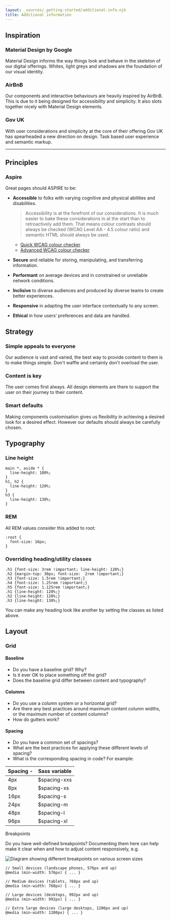 ```yaml
---
layout: _sources/_getting-started/additional-info.njk
title: Additional information
---
```


## Inspiration

### Material Design by Google

Material Design informs the way things look and behave in the skeleton of our digital offerings. Whites, light greys and shadows are the foundation of our visual identity.

### AirBnB

Our components and interactive behaviours are heavily inspired by AirBnB. This is due to it being designed for accessibility and simplicity. It also slots together nicely with Material Design elements.

### Gov UK

With user considerations and simplicity at the core of their offering Gov UK has spearheaded a new direction on design. Task based user experience and semantic markup.

------------------------------------------------

## Principles

### Aspire

Great pages should ASPIRE to be:

- **Accessible** to folks with varying cognitive and physical abilities and disabilities.
    > Accessibility is at the forefront of our considerations. It is much easier to bake these considerations in at the start than to retroactively add them. That means colour contrasts should always be checked (WCAG Level AA - 4.5 colour ratio) and semantic HTML should always be used. 
    - [Quick WCAG colour checker](https://contrast-ratio.com/)
    - [Advanced WCAG colour checker](https://contrastchecker.com/)


- **Secure** and reliable for storing, manipulating, and transferring information.

- **Performant** on average devices and in constrained or unreliable network conditions.

- **Inclisive** to diverse audiences and produced by diverse teams to create better experiences.

- **Responsive** in adapting the user interface contextually to any screen.

- **Ethical** in how users’ preferences and data are handled.

## Strategy

### Simple appeals to everyone
Our audience is vast and varied, the best way to provide content to them is to make things simple. Don't waffle and certainly don't overload the user.

### Content is key
The user comes first always. All design elements are there to support the user on their journey to their content. 

### Smart defaults
Making components customisation gives us flexibility in achieving a desired look for a desired effect. However our defaults should always be carefully chosen.

## Typography

### Line height

    main *, aside * {
      line-height: 180%;
    }
    h1, h2 {
      line-height: 120%;  
    }
    h3 {
      line-height: 130%;
    }

### REM

All REM values consider this added to root:

    :root {
      font-size: 16px;
    }

### Overriding heading/utility classes

    .h1 {font-size: 3rem !important; line-height: 120%;}
    .h2 {margin-top: 30px; font-size:  2rem !important;}
    .h3 {font-size: 1.5rem !important;}
    .h4 {font-size: 1.25rem !important;}
    .h5 {font-size: 1.125rem !important;}
    .h1 {line-height: 120%;}
    .h2 {line-height: 120%;}
    .h3 {line-height: 130%;}

You can make any heading look like another by setting the classes as listed above.

## Layout

### Grid

#### Baseline

- Do you have a baseline grid? Why?
- Is it ever OK to place something off the grid?
- Does the baseline grid differ between content and typography?

#### Columns

- Do you use a column system or a horizontal grid?
- Are there any best practices around maximum content column widths, or the maximum number of content columns?
- How do gutters work?

#### Spacing

- Do you have a common set of spacings?
- What are the best practices for applying these different levels of spacing?
- What is the corresponding spacing in code? For example:

| Spacing    - | Sass variable  |
| ----------- | -------------- |
| 4px         | $spacing-xxs   |
| 8px         | $spacing-xs    |
| 16px        | $spacing-s     |
| 24px        | $spacing-m     |
| 48px        | $spacing-l     |
| 96px        | $spacing-xl    |

Breakpoints

Do you have well-defined breakpoints? Documenting them here can help make it clear when and how to adjust content responsively, e.g.

![Diagram showing different breakpoints on various screen sizes](/NCC-Design-System/public/img/breakpoints-zh-old.jpg "Breakpoints")

    // Small devices (landscape phones, 576px and up)
    @media (min-width: 576px) { ... }

    // Medium devices (tablets, 768px and up)
    @media (min-width: 768px) { ... }

    // Large devices (desktops, 992px and up)
    @media (min-width: 992px) { ... }

    // Extra large devices (large desktops, 1200px and up)
    @media (min-width: 1200px) { ... }